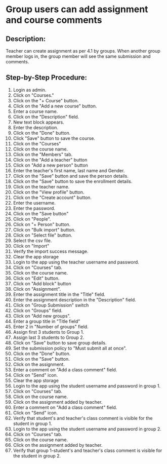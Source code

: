 # Group users can add assignment and course comments

## Description:

Teacher can create assignment as per 4.1 by groups. When another group member logs in, the group member will see the same submission and comments.

## Step-by-Step Procedure:

1. Login as admin.
2. Click on "Courses."
3. Click on the "+ Course" button.
4. Click on the "Add a new course" button.
5. Enter a course name.
6. Click on the "Description" field.
7. New text block appears.
8. Enter the description.
9. Click on the "Done" button.
10. Click "Save" button to save the course.
11. Click on the "Courses"
12. Click on the course name.
13. Click on the "Members" tab.
14. Click on the "Add a teacher" button
15. Click on "Add a new person" button
16. Enter the teacher's first name, last name and Gender.
17. Click on the "Save" button and save the person details.
18. Click on the "Save" button to save the enrollment details.
19. Click on the teacher name.
20. Click on the "View profile" button.
21. Click on the "Create account" button.
22. Enter the username.
23. Enter the password.
24. Click on the "Save button"
25. Click on "People".
26. Click on "+ Person" button.
27. Click on "Bulk import" button.
28. Click on "Select file" button.
29. Select the csv file.
30. Click on "Import"
31. Verify the import success message.
32. Clear the app storage
33. Login to the app using the teacher username and password.
34. Click on "Courses" tab.
35. Click on the course name.
36. Click on "Edit" button.
37. Click on "Add block" button
38. Click on "Assignment".
39. Enter the assignment title in the "Title" field.
40. Enter the assignment description in the "Description" field.
41. Click on "Group Submission" switch
42. Click on "Groups" field.
43. Click on "Add new groups".
44. Enter a group title in "Title field"
45. Enter 2 in "Number of groups" field.
46. Assign first 3 students to Group 1.
47. Assign last 3 students to Group 2.
48. Click on "Save" button to save group details.
49. Set the submission policy to "Must submit all at once". 
50. Click on the "Done" button. 
51. Click on the "Save" button.
52. Click on the assignment.
53. Enter a comment on "Add a class comment" field. 
54. Click on "Send" icon. 
55. Clear the app storage 
56. Login to the app using the student username and password in group 1.
57. Click on "Courses" tab. 
58. Click on the course name. 
59. Click on the assignment added by teacher.
60. Enter a comment on "Add a class comment" field. 
61. Click on "Send" icon. 
62. Verify that student's and teacher's class comment is visible for the student in group 1.
63. Login to the app using the student username and password in group 2.
64. Click on "Courses" tab. 
65. Click on the course name. 
66. Click on the assignment added by teacher. 
67. Verify that group 1-student's and teacher's class comment is visible for the student in group 2.